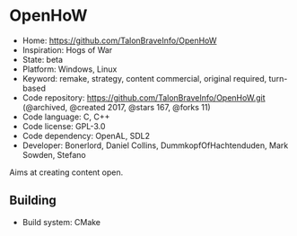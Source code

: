 # OpenHoW

- Home: https://github.com/TalonBraveInfo/OpenHoW
- Inspiration: Hogs of War
- State: beta
- Platform: Windows, Linux
- Keyword: remake, strategy, content commercial, original required, turn-based
- Code repository: https://github.com/TalonBraveInfo/OpenHoW.git (@archived, @created 2017, @stars 167, @forks 11)
- Code language: C, C++
- Code license: GPL-3.0
- Code dependency: OpenAL, SDL2
- Developer: Bonerlord, Daniel Collins, DummkopfOfHachtenduden, Mark Sowden, Stefano

Aims at creating content open.

## Building

- Build system: CMake
